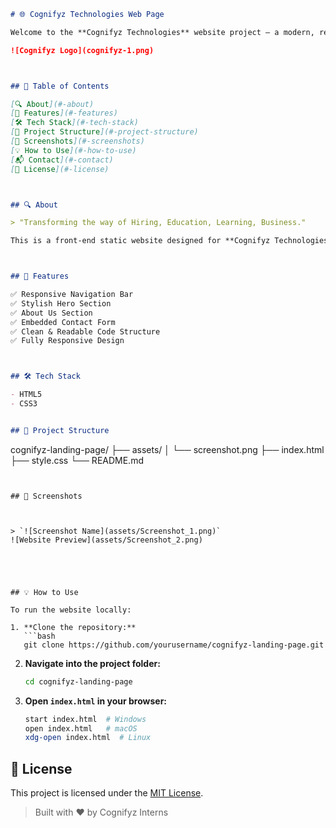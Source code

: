 ```markdown
# 🌐 Cognifyz Technologies Web Page

Welcome to the **Cognifyz Technologies** website project — a modern, responsive landing page built using **HTML** and **CSS**. This project presents the brand's vision, services, and a contact form in a sleek and user-friendly layout.

![Cognifyz Logo](cognifyz-1.png)



## 📌 Table of Contents

[🔍 About](#-about)
[🚀 Features](#-features)
[🛠️ Tech Stack](#️-tech-stack)
[📁 Project Structure](#-project-structure)
[📸 Screenshots](#-screenshots)
[💡 How to Use](#-how-to-use)
[📬 Contact](#-contact)
[📄 License](#-license)



## 🔍 About

> "Transforming the way of Hiring, Education, Learning, Business."

This is a front-end static website designed for **Cognifyz Technologies**, a company leading in the AI, ML, and Data Analytics space. It showcases the company's mission, offerings, and a form to connect with potential users or clients.



## 🚀 Features

✅ Responsive Navigation Bar
✅ Stylish Hero Section
✅ About Us Section
✅ Embedded Contact Form
✅ Clean & Readable Code Structure
✅ Fully Responsive Design



## 🛠️ Tech Stack

- HTML5
- CSS3


## 📁 Project Structure

```

cognifyz-landing-page/
├── assets/
│   └── screenshot.png
├── index.html
├── style.css
└── README.md


````


## 📸 Screenshots



> `![Screenshot Name](assets/Screenshot_1.png)`
![Website Preview](assets/Screenshot_2.png)





## 💡 How to Use

To run the website locally:

1. **Clone the repository:**
   ```bash
   git clone https://github.com/yourusername/cognifyz-landing-page.git
````

2. **Navigate into the project folder:**

   ```bash
   cd cognifyz-landing-page
   ```

3. **Open `index.html` in your browser:**

   ```bash
   start index.html  # Windows
   open index.html   # macOS
   xdg-open index.html  # Linux
   ```


## 📄 License

This project is licensed under the [MIT License](LICENSE).


> Built with ❤️ by Cognifyz Interns




